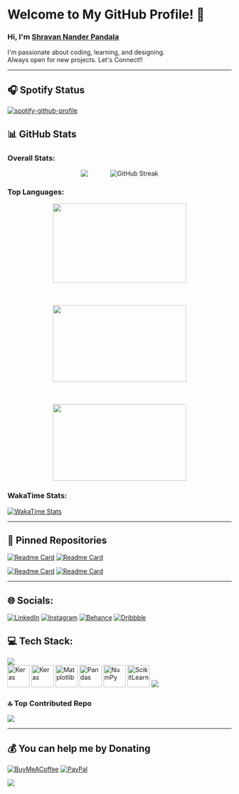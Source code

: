 # Welcome to My GitHub Profile! 👋

### Hi, I'm [Shravan Nander Pandala](https://github.com/Unknown-Geek)
I'm passionate about coding, learning, and designing.</br> 
Always open for new projects. Let's Connect!!

---
## 🎧 Spotify Status
[![spotify-github-profile](https://spotify-github-profile.kittinanx.com/api/view?uid=5vm060a920538n4jolat2rjo8&cover_image=true&theme=novatorem&show_offline=true&background_color=121212&interchange=false&bar_color_cover=false&bar_color=E50016)](https://spotify-github-profile.kittinanx.com/api/view?uid=5vm060a920538n4jolat2rjo8&redirect=true)


## 📊 GitHub Stats

### Overall Stats:
<div style="display: flex; justify-content: center; align-items: center; gap: 50px; flex-wrap: wrap;">
    <!--<img src="https://github-readme-stats.vercel.app/api?username=Unknown-Geek&theme=dark&hide_border=false&include_all_commits=true&count_private=false"/>-->
    <img src="http://github-profile-summary-cards.vercel.app/api/cards/stats?username=Unknown-Geek&theme=dark&hide_border=false" />
    <img src="https://nirzak-streak-stats.vercel.app/?user=Unknown-Geek&theme=dark&card_width=550" alt="GitHub Streak" />
</div>

### Top Languages:
<div style="display: flex; justify-content: center; align-items: center; gap: 50px; flex-wrap: wrap;">
    <img src="https://github-readme-stats.vercel.app/api/top-langs/?username=Unknown-Geek&theme=dark&hide_border=true&include_all_commits=true&count_private=false&layout=compact" width="300" height="178"/>
    <img src="http://github-profile-summary-cards.vercel.app/api/cards/most-commit-language?username=Unknown-Geek&theme=dark" width="300" height="172"/>
    <img src="http://github-profile-summary-cards.vercel.app/api/cards/repos-per-language?username=Unknown-Geek&theme=dark" width="300" height="172"/>
</div>

### WakaTime Stats:
[![WakaTime Stats](https://github-readme-stats.vercel.app/api/wakatime?username=Mojo_Maniac)](https://wakatime.com/@Mojo_Maniac)

---

## 📌 Pinned Repositories

[![Readme Card](https://github-readme-stats.vercel.app/api/pin/?username=Unknown-Geek&repo=Automated-Image-Generation-with-Keyword-Tagging&theme=dracula)](https://github.com/Unknown-Geek/Automated-Image-Generation-with-Keyword-Tagging)
[![Readme Card](https://github-readme-stats.vercel.app/api/pin/?username=Unknown-Geek&repo=Story-Generator&theme=dracula)](https://github.com/Unknown-Geek/Story-Generator)

[![Readme Card](https://github-readme-stats.vercel.app/api/pin/?username=Unknown-Geek&repo=Hand-Gesture-Detection-Infinite-Runner&theme=dracula)](https://github.com/Unknown-Geek/Hand-Gesture-Detection-Infinite-Runner)
[![Readme Card](https://github-readme-stats.vercel.app/api/pin/?username=Unknown-Geek&repo=Space_Invaders-Remastered&theme=dracula)](https://github.com/Unknown-Geek/Space_Invaders-Remastered)

---

## 🌐 Socials:
[![LinkedIn](https://img.shields.io/badge/LinkedIn-%230077B5.svg?logo=linkedin&logoColor=white)](https://linkedin.com/in/shravanpandala) 
[![Instagram](https://img.shields.io/badge/Instagram-%23E4405F.svg?logo=Instagram&logoColor=white)](https://instagram.com/_.shra1._)
[![Behance](https://img.shields.io/badge/Behance-%23191919.svg?logo=behance&logoColor=white)](https://www.behance.net/shravanpandala2005)
[![Dribbble](https://img.shields.io/badge/Dribbble-%23ea4c89.svg?logo=dribbble&logoColor=white)](https://dribbble.com/Shravan_Pandala)

## 💻 Tech Stack:
<img src="https://skillicons.dev/icons?i=py,c,cpp,java,dart,markdown,bash,html,css,js,gcp,azure,vercel,react,vite,tailwind,flask,flutter,mongodb,mysql,sqlite,illustrator,photoshop,pr,figma,framer,spline,canva"/></br>
<img src="https://cdn.jsdelivr.net/gh/devicons/devicon/icons/kaggle/kaggle-original.svg" width="50" height="50" title="Keras"/> 
<img src="https://cdn.jsdelivr.net/gh/devicons/devicon/icons/keras/keras-original.svg" width="50" height="50" title="Keras"/> 
<img src="https://cdn.jsdelivr.net/gh/devicons/devicon/icons/matplotlib/matplotlib-original.svg" width="50" height="50" title="Matplotlib"/> 
<img src="https://cdn.jsdelivr.net/gh/devicons/devicon/icons/pandas/pandas-original.svg" width="50" height="50" title="Pandas"/> 
<img src="https://cdn.jsdelivr.net/gh/devicons/devicon/icons/numpy/numpy-original.svg" width="50" height="50" title="NumPy"/>
<img src="https://cdn.jsdelivr.net/gh/devicons/devicon/icons/scikitlearn/scikitlearn-original.svg" width="50" height="50" title="ScikitLearn"/>
<img src="https://skillicons.dev/icons?i=opencv,pytorch,tensorflow,github,git,docker,notion,postman,linux,windows"/>

### 🔝 Top Contributed Repo
<img src="https://github-contributor-stats.vercel.app/api?username=Unknown-Geek&limit=5&theme=dark&combine_all_yearly_contributions=true"/>

---

## 💰 You can help me by Donating
[![BuyMeACoffee](https://img.shields.io/badge/Buy%20Me%20a%20Coffee-ffdd00?style=for-the-badge&logo=buy-me-a-coffee&logoColor=black)](https://buymeacoffee.com/ShravanPandala) 
[![PayPal](https://img.shields.io/badge/PayPal-00457C?style=for-the-badge&logo=paypal&logoColor=white)](https://www.paypal.com/paypalme/shravanpandala)

![](https://komarev.com/ghpvc/?username=Unknown-Geek&color=blue)
